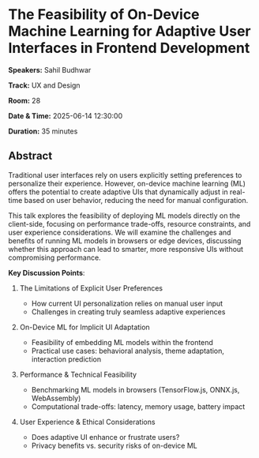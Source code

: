 # The Feasibility of On-Device Machine Learning for Adaptive User Interfaces in Frontend Development

**Speakers:** Sahil Budhwar
                    
**Track:** UX and Design
                    
**Room:** 28
                    
**Date & Time:** 2025-06-14 12:30:00
                    
**Duration:** 35 minutes
                    
## Abstract
                    
Traditional user interfaces rely on users explicitly setting preferences to personalize their experience. However, on-device machine learning (ML) offers the potential to create adaptive UIs that dynamically adjust in real-time based on user behavior, reducing the need for manual configuration.

This talk explores the feasibility of deploying ML models directly on the client-side, focusing on performance trade-offs, resource constraints, and user experience considerations. We will examine the challenges and benefits of running ML models in browsers or edge devices, discussing whether this approach can lead to smarter, more responsive UIs without compromising performance.

**Key Discussion Points**:

1. The Limitations of Explicit User Preferences
      - How current UI personalization relies on manual user input 
      - Challenges in creating truly seamless adaptive experiences

2. On-Device ML for Implicit UI Adaptation
      - Feasibility of embedding ML models within the frontend
      - Practical use cases: behavioral analysis, theme adaptation, interaction prediction 
        
3. Performance & Technical Feasibility
      - Benchmarking ML models in browsers (TensorFlow.js, ONNX.js, WebAssembly)
      - Computational trade-offs: latency, memory usage, battery impact

4. User Experience & Ethical Considerations
      - Does adaptive UI enhance or frustrate users?
      - Privacy benefits vs. security risks of on-device ML
